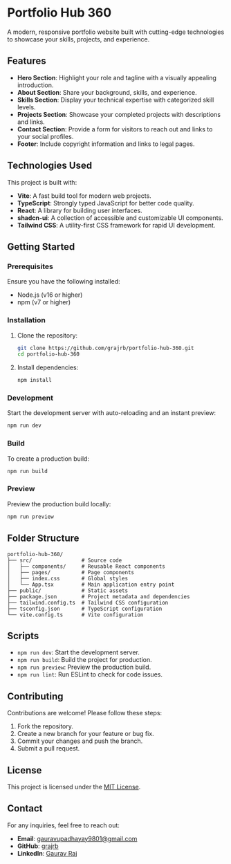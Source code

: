 # Portfolio Hub 360

A modern, responsive portfolio website built with cutting-edge technologies to showcase your skills, projects, and experience.

## Features

- **Hero Section**: Highlight your role and tagline with a visually appealing introduction.
- **About Section**: Share your background, skills, and experience.
- **Skills Section**: Display your technical expertise with categorized skill levels.
- **Projects Section**: Showcase your completed projects with descriptions and links.
- **Contact Section**: Provide a form for visitors to reach out and links to your social profiles.
- **Footer**: Include copyright information and links to legal pages.

## Technologies Used

This project is built with:

- **Vite**: A fast build tool for modern web projects.
- **TypeScript**: Strongly typed JavaScript for better code quality.
- **React**: A library for building user interfaces.
- **shadcn-ui**: A collection of accessible and customizable UI components.
- **Tailwind CSS**: A utility-first CSS framework for rapid UI development.

## Getting Started

### Prerequisites

Ensure you have the following installed:

- Node.js (v16 or higher)
- npm (v7 or higher)

### Installation

1. Clone the repository:

   ```bash
   git clone https://github.com/grajrb/portfolio-hub-360.git
   cd portfolio-hub-360
   ```

2. Install dependencies:

   ```bash
   npm install
   ```

### Development

Start the development server with auto-reloading and an instant preview:

```bash
npm run dev
```

### Build

To create a production build:

```bash
npm run build
```

### Preview

Preview the production build locally:

```bash
npm run preview
```

## Folder Structure

```
portfolio-hub-360/
├── src/                # Source code
│   ├── components/     # Reusable React components
│   ├── pages/          # Page components
│   ├── index.css       # Global styles
│   └── App.tsx         # Main application entry point
├── public/             # Static assets
├── package.json        # Project metadata and dependencies
├── tailwind.config.ts  # Tailwind CSS configuration
├── tsconfig.json       # TypeScript configuration
└── vite.config.ts      # Vite configuration
```

## Scripts

- `npm run dev`: Start the development server.
- `npm run build`: Build the project for production.
- `npm run preview`: Preview the production build.
- `npm run lint`: Run ESLint to check for code issues.

## Contributing

Contributions are welcome! Please follow these steps:

1. Fork the repository.
2. Create a new branch for your feature or bug fix.
3. Commit your changes and push the branch.
4. Submit a pull request.

## License

This project is licensed under the [MIT License](LICENSE).

## Contact

For any inquiries, feel free to reach out:

- **Email**: gauravupadhayay9801@gmail.com
- **GitHub**: [grajrb](https://github.com/grajrb)
- **LinkedIn**: [Gaurav Raj](https://www.linkedin.com/in/gaurav-raj-095a8a129/)
